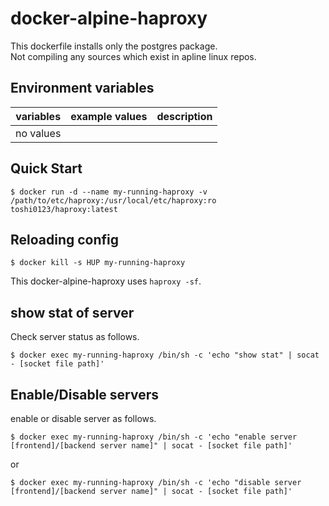 # docker-alpine-haproxy

This dockerfile installs only the postgres package.  
Not compiling any sources which exist in apline linux repos.  

Environment variables
---

| variables | example values | description |
| --------- | ------ | ----------- |
| no values  |  |  |

Quick Start
---

```
$ docker run -d --name my-running-haproxy -v /path/to/etc/haproxy:/usr/local/etc/haproxy:ro toshi0123/haproxy:latest
```

Reloading config
---

```
$ docker kill -s HUP my-running-haproxy
```

This docker-alpine-haproxy uses `haproxy -sf`. 

show stat of server
---

Check server status as follows.

```
$ docker exec my-running-haproxy /bin/sh -c 'echo "show stat" | socat - [socket file path]'
```

Enable/Disable servers
---

enable or disable server as follows.

```
$ docker exec my-running-haproxy /bin/sh -c 'echo "enable server [frontend]/[backend server name]" | socat - [socket file path]'
```

or

```
$ docker exec my-running-haproxy /bin/sh -c 'echo "disable server [frontend]/[backend server name]" | socat - [socket file path]'
```

